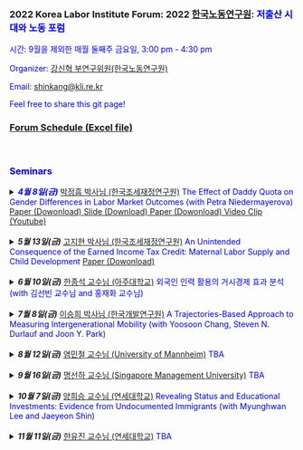 ### 2022 Korea Labor Institute Forum: 2022 <font color="blue"><a href="https://www.kli.re.kr/kli/index.do" target="_blank">한국노동연구원</a>:   저출산 시대와 노동 포럼
시간: 9월을 제외한 매월 둘째주 금요일, 3:00 pm - 4:30 pm

Organizer: <font color="blue"><a href="https://shinkangecon.github.io" target="_blank">강신혁 부연구위원(한국노동연구원)</a>

Email: shinkang@kli.re.kr

Feel free to share this git page!

### [Forum Schedule (Excel file)](Forum_Schedule.xlsx)

<br>

### Seminars
<details>
  <summary markdown="span"><b><i>4월 8일(금)</i></b></font> <font color="blue"><a href="https://sites.google.com/view/cheonghumpark/" target="_blank"> 박정흠 박사님 (한국조세재정연구원)</a>
    The Effect of Daddy Quota on Gender Differences in Labor Market Outcomes (with Petra Niedermayerova) </font></a>
  <a href="https://github.com/shinkangecon/kli_fertilityforum.github.io/blob/master/Park_Niedermayerova.pdf"> Paper (Dowonload) <a href="https://github.com/shinkangecon/kli_fertilityforum.github.io/blob/master/%EC%A0%80%EC%B6%9C%EC%82%B0%20%ED%8F%AC%EB%9F%BC_%EB%B0%95%EC%A0%95%ED%9D%A0%20%EB%B0%95%EC%82%AC%EB%8B%98%20%EB%B0%9C%ED%91%9C%20%EC%8A%AC%EB%9D%BC%EC%9D%B4%EB%93%9C.pdf"> Slide (Download) <a href="https://github.com/shinkangecon/kli_fertilityforum.github.io/blob/master/Park_Niedermayerova.pdf"> Paper (Dowonload) <a href="https://youtu.be/JAk2Id_1MpY">  Video Clip (Youtube) </font></a> 
  </summary>
      
  | **Abstract**          |
  |:---------------------------|
  | This paper studies the impact of a father-specific parental leave policy on labor market outcomes. In 2006, Quebec reformed their parental leave policy to include up to three weeks of paid paternity leave that is not transferable to the mother. Using a state-level difference-in-difference approach, we find that the so-called daddy quota increased the probability of employment for women and decreased the wage of younger men. In a theoretical framework, we show that policy-driven changes in gender norms are consistent with our findings. The results suggest that daddy quota promoted equal opportunities for women in the labor market.
  
 </details>
<br>
  
 <details>
  <summary markdown="span"><b><i>5월 13일(금)</i></b></font> <font color="blue"><a href="https://sites.google.com/view/ko-jeehyun" target="_blank"> 고지현 박사님 (한국조세재정연구원)</a>
   An Unintended Consequence of the Earned Income Tax Credit: Maternal Labor Supply and Child Development </font></a>
  <a href="https://github.com/shinkangecon/kli_fertilityforum.github.io/blob/master/Ko(2022).pdf"> Paper (Dowonload) </font></a>
  </summary>
  
  | **Abstract**          |
  |:---------------------------|
  | This paper examines the impact of the Earned Income Tax Credit (EITC) on the children of single mothers. While the EITC is typically thought to benefit low-income
children by increasing family income, it may also decrease caregiving inputs as a result of increased parental labor supply. Children of single mothers may be particularly sensitive to such decreases due to the lack of other parental support. Using a difference-in-differences (DID) approach to look at the impact of the 1993 EITC expansion, I find that EITC expansion reduces the combined math and reading test scores of children of single mothers by 13.61 percent of a standard deviation. The most important mechanism is reduced mother-child interactions due to the increased maternal labor supply. These results suggest that for the EITC to be an effective poverty reduction tool, it may need to be paired with other interventions such as child care.
  
 </details>
<br>
  

<details>
  <summary markdown="span"><b><i>6월 10일(금)</i></b></font> <font color="blue"><a href="http://econ.ajou.ac.kr/econ/professor/professor01.jsp?include=view&article_no=202110020&board_wrapper=%2Fecon%2Fprofessor%2Fprofessor01.jsp&pager.offset=0&board_no=402"> 한종석 교수님 (아주대학교)</a>
    외국인 인력 활용의 거시경제 효과 분석 (with 김선빈 교수님 and 홍재화 교수님)</font></a> 
  </summary>
      
  </details>
<br>

<details>
  <summary markdown="span"><b><i>7월 8일(금)</i></b></font> <font color="blue"><a href="https://econ-seunghee.github.io/"> 이승희 박사님 (한국개발연구원)</a>
    A Trajectories-Based Approach to Measuring Intergenerational Mobility (with Yoosoon Chang, Steven N. Durlauf and Joon Y. Park)</font></a> 
  </summary>
      
  </details>
<br>

<details>
  <summary markdown="span"><b><i>8월 12일(금)</i></b></font> <font color="blue"><a href="https://minchulyum.github.io/"> 염민철 교수님 (University of Mannheim)</a>
   TBA</font></a> 
  </summary>
      
  </details>
<br>

<details>
  <summary markdown="span"><b><i>9월 16일(금)</i></b></font> <font color="blue"><a href="https://sunhamyong.weebly.com/"> 명선하 교수님 (Singapore Management University)</a>
   TBA</font></a> 
  </summary>
      
  </details>
<br>

<details>
  <summary markdown="span"><b><i>10월 7일(금)</i></b></font> <font color="blue"><a href="https://sites.google.com/site/heeseungyang"> 양희승 교수님 (연세대학교)</a>
   Revealing Status and Educational Investments: Evidence from Undocumented Immigrants (with Myunghwan Lee and Jaeyeon Shin)</font></a> 
  </summary>
      
  </details>
<br>


<details>
  <summary markdown="span"><b><i>11월 11일(금)</i></b></font> <font color="blue"><a href="https://sites.google.com/site/youjinhahn"> 한유진 교수님 (연세대학교)</a>
   TBA</font></a> 
  </summary>
      
  </details>
<br>
    
